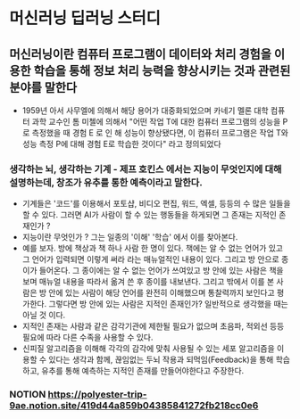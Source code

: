  # 머신러닝 딥러닝 스터디
## 머신러닝이란 컴퓨터 프로그램이 데이터와 처리 경험을 이용한 학습을 통해 정보 처리 능력을 향상시키는 것과 관련된 분야를 말한다

- 1959년 아서 사무엘에 의해서 해당 용어가 대중화되었으며 카네기 멜론 대학 컴퓨터 과학 교수인 톰 미첼에 의해서 "어떤 작업 T에 대한 컴퓨터 프로그램의 성능을 P 로 측정했을 때 경험 E 로 인 해 성능이 향상됐다면, 이 컴퓨터 프로그램은 작업 T와 성능 측정 P에 대해 경험 E로 학습한 것이다" 라고 정의되었다

### 생각하는 뇌, 생각하는 기계 - 제프 호킨스 에서는 지능이 무엇인지에 대해 설명하는데, 창조가 유추를 통한 예측이라고 말한다.

- 기계들은 '코드'를 이용해서 포토샵, 비디오 편집, 워드, 엑셀, 등등의 수 많은 일들을 할 수 있다. 그러면 AI가 사람이 할 수 있는 행동들을 하게되면 그 존재는 지적인 존재인가 ?
- 지능이란 무엇인가 ? 그는 일종의 '이해' '학습' 에서 이를 찾아본다.
- 예를 보자. 방에 책상과 책 하나 사람 한 명이 있다. 책에는 알 수 없는 언어가 있고 그 언어가 입력되면 이렇게 써라 라는 매뉴얼적인 내용이 있다. 그리고 방 안으로 종이가 들어온다. 그 종이에는 알 수 없는 언어가 쓰여있고 방 안에 있는 사람은 책을 보며 매뉴얼 내용을 따라서 옮겨 쓴 후 종이를 내보낸다. 그리고 밖에서 이를 본 사람은 방 안에 있는 사람이 해당 언어를 완전히 이해했으며 통찰력까지 보인다고 평가한다. 그렇다면 방 안에 있는 사람은 지적인 존재인가? 일반적으로 생각했을 때는 아닐 것 이다.
- 지적인 존재는 사람과 같은 감각기관에 제한될 필요가 없으며 초음파, 적외선 등등 필요에 따라 다른 수족을 사용할 수 있다.
- 신피질 알고리즘을 이해해 각각의 감각에 맞춰 사용될 수 있는 세포 알고리즘을 이용할 수 있다는 생각과 함께, 끊임없는 두뇌 작용과 되먹임(Feedback)을 통해 학습하고, 유추를 통해 예측하는 지적인 존재를 만들어야한다고 주장한다.
 
 ### NOTION https://polyester-trip-9ae.notion.site/419d44a859b04385841272fb218cc0e6
